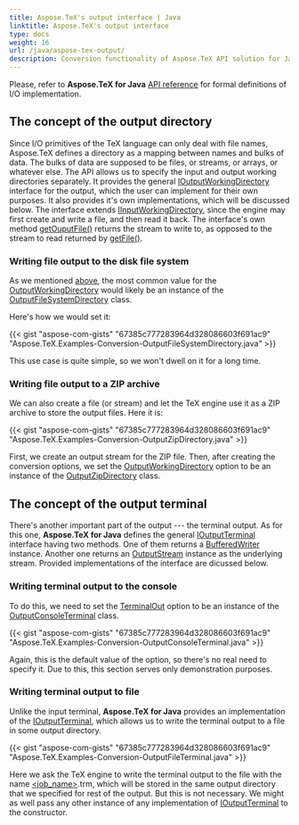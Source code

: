 ```yaml
---
title: Aspose.TeX's output interface | Java
linktitle: Aspose.TeX's output interface
type: docs
weight: 16
url: /java/aspose-tex-output/
description: Conversion functionality of Aspose.TeX API solution for Java with TeX, as an output format is explained here with the code examples.
---
```


Please, refer to **Aspose.TeX for Java** [API reference](https://reference.aspose.com/tex/java/com.aspose.tex/package-frame) for formal definitions of I/O implementation.

## **The concept of the output directory**
Since I/O primitives of the TeX language can only deal with file names, Aspose.TeX defines a directory as a mapping between names and bulks of data. The bulks of data are supposed to be files, or streams, or arrays, or whatever else. The API allows us to specify the input and output working directories separately. It provides the general [IOutputWorkingDirectory](https://reference.aspose.com/tex/java/com.aspose.tex/IOutputWorkingDirectory) interface for the output, which the user can implement for their own purposes. It also provides it's own implementations, which will be discussed below. The interface extends [IInputWorkingDirectory](https://reference.aspose.com/tex/java/com.aspose.tex/IInputWorkingDirectory), since the engine may first create and write a file, and then read it back. The interface's own method [getOuputFile()](https://reference.aspose.com/tex/java/com.aspose.tex/IOutputWorkingDirectory#getOutputFile-java.lang.String-java.lang.String:A-) returns the stream to write to, as opposed to the stream to read returned by [getFile()](https://reference.aspose.com/tex/java/com.aspose.tex/IInputWorkingDirectory#getFile-java.lang.String-java.lang.String:A-boolean-).

### **Writing file output to the disk file system**

As we mentioned [above](/tex/java/latex-to-png/), the most common value for the [OutputWorkingDirectory](https://reference.aspose.com/tex/java/com.aspose.tex/TeXOptions#getOutputWorkingDirectory--) would likely be an instance of the [OutputFileSystemDirectory](https://reference.aspose.com/tex/java/com.aspose.tex/OutputFileSystemDirectory) class.

Here's how we would set it:

{{< gist "aspose-com-gists" "67385c777283964d328086603f691ac9" "Aspose.TeX.Examples-Conversion-OutputFileSystemDirectory.java" >}}

This use case is quite simple, so we won't dwell on it for a long time.

### **Writing file output to a ZIP archive**

We can also create a file (or stream) and let the TeX engine use it as a ZIP archive to store the output files. Here it is:

{{< gist "aspose-com-gists" "67385c777283964d328086603f691ac9" "Aspose.TeX.Examples-Conversion-OutputZipDirectory.java" >}}

First, we create an output stream for the ZIP file. Then, after creating the conversion options, we set the [OutputWorkingDirectory](https://reference.aspose.com/tex/java/com.aspose.tex/TeXOptions#getOutputWorkingDirectory--) option to be an instance of the [OutputZipDirectory](https://reference.aspose.com/tex/java/com.aspose.tex/OutputZipDirectory) class.

## **The concept of the output terminal**

There's another important part of the output --- the terminal output. As for this one, **Aspose.TeX for Java** defines the general [IOutputTerminal](https://reference.aspose.com/tex/java/com.aspose.tex/IOutputTerminal) interface having two methods. One of them returns a [BufferedWriter](https://docs.oracle.com/javase/6/docs/api/java/io/BufferedWriter.html) instance. Another one returns an [OutputStream](https://docs.oracle.com/javase/6/docs/api/java/io/OutputStream.html) instance as the underlying stream. Provided implementations of the interface are dicussed below.

### **Writing terminal output to the console**

To do this, we need to set the [TerminalOut](https://reference.aspose.com/tex/java/com.aspose.tex/TeXOptions#getTerminalOut--) option to be an instance of the [OutputConsoleTerminal](https://reference.aspose.com/tex/java/com.aspose.tex/OutputConsoleTerminal) class.

{{< gist "aspose-com-gists" "67385c777283964d328086603f691ac9" "Aspose.TeX.Examples-Conversion-OutputConsoleTerminal.java" >}}

Again, this is the default value of the option, so there's no real need to specify it. Due to this, this section serves only demonstration purposes.

### **Writing terminal output to file**

Unlike the input terminal, **Aspose.TeX for Java** provides an implementation of the [IOutputTerminal](https://reference.aspose.com/tex/java/com.aspose.tex/IOutputTerminal), which allows us to write the terminal output to a file in some output directory.

{{< gist "aspose-com-gists" "67385c777283964d328086603f691ac9" "Aspose.TeX.Examples-Conversion-OutputFileTerminal.java" >}} 

Here we ask the TeX engine to write the terminal output to the file with the name [<job_name>](/tex/net/tex-io/#tex-output).trm, which will be stored in the same output directory that we specified for rest of the output. But this is not necessary. We might as well pass any other instance of any implementation of [IOutputTerminal](https://reference.aspose.com/tex/java/com.aspose.tex/IOutputTerminal) to the constructor.